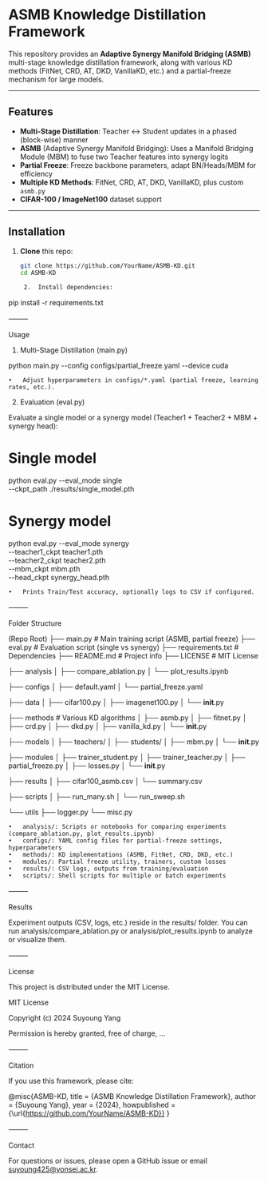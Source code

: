 # ASMB Knowledge Distillation Framework

This repository provides an **Adaptive Synergy Manifold Bridging (ASMB)** multi-stage knowledge distillation framework, along with various KD methods (FitNet, CRD, AT, DKD, VanillaKD, etc.) and a partial-freeze mechanism for large models.

---

## Features

- **Multi-Stage Distillation**: Teacher ↔ Student updates in a phased (block-wise) manner  
- **ASMB** (Adaptive Synergy Manifold Bridging): Uses a Manifold Bridging Module (MBM) to fuse two Teacher features into synergy logits  
- **Partial Freeze**: Freeze backbone parameters, adapt BN/Heads/MBM for efficiency  
- **Multiple KD Methods**: FitNet, CRD, AT, DKD, VanillaKD, plus custom `asmb.py`  
- **CIFAR-100 / ImageNet100** dataset support

---

## Installation

1. **Clone** this repo:
   ```bash
   git clone https://github.com/YourName/ASMB-KD.git
   cd ASMB-KD

	2.	Install dependencies:

pip install -r requirements.txt



⸻

Usage

1) Multi-Stage Distillation (main.py)

python main.py --config configs/partial_freeze.yaml --device cuda

	•	Adjust hyperparameters in configs/*.yaml (partial freeze, learning rates, etc.).

2) Evaluation (eval.py)

Evaluate a single model or a synergy model (Teacher1 + Teacher2 + MBM + synergy head):

# Single model
python eval.py --eval_mode single \
  --ckpt_path ./results/single_model.pth

# Synergy model
python eval.py --eval_mode synergy \
  --teacher1_ckpt teacher1.pth \
  --teacher2_ckpt teacher2.pth \
  --mbm_ckpt mbm.pth \
  --head_ckpt synergy_head.pth

	•	Prints Train/Test accuracy, optionally logs to CSV if configured.

⸻

Folder Structure

(Repo Root)
├── main.py               # Main training script (ASMB, partial freeze)
├── eval.py               # Evaluation script (single vs synergy)
├── requirements.txt      # Dependencies
├── README.md             # Project info
├── LICENSE               # MIT License

├── analysis
│   ├── compare_ablation.py
│   └── plot_results.ipynb

├── configs
│   ├── default.yaml
│   └── partial_freeze.yaml

├── data
│   ├── cifar100.py
│   ├── imagenet100.py
│   └── __init__.py

├── methods              # Various KD algorithms
│   ├── asmb.py
│   ├── fitnet.py
│   ├── crd.py
│   ├── dkd.py
│   ├── vanilla_kd.py
│   └── __init__.py

├── models
│   ├── teachers/
│   ├── students/
│   ├── mbm.py
│   └── __init__.py

├── modules
│   ├── trainer_student.py
│   ├── trainer_teacher.py
│   ├── partial_freeze.py
│   ├── losses.py
│   └── __init__.py

├── results
│   ├── cifar100_asmb.csv
│   └── summary.csv

├── scripts
│   ├── run_many.sh
│   └── run_sweep.sh

└── utils
    ├── logger.py
    └── misc.py

	•	analysis/: Scripts or notebooks for comparing experiments (compare_ablation.py, plot_results.ipynb)
	•	configs/: YAML config files for partial-freeze settings, hyperparameters
	•	methods/: KD implementations (ASMB, FitNet, CRD, DKD, etc.)
	•	modules/: Partial freeze utility, trainers, custom losses
	•	results/: CSV logs, outputs from training/evaluation
	•	scripts/: Shell scripts for multiple or batch experiments

⸻

Results

Experiment outputs (CSV, logs, etc.) reside in the results/ folder.
You can run analysis/compare_ablation.py or analysis/plot_results.ipynb to analyze or visualize them.

⸻

License

This project is distributed under the MIT License.

MIT License

Copyright (c) 2024 Suyoung Yang

Permission is hereby granted, free of charge, ...


⸻

Citation

If you use this framework, please cite:

@misc{ASMB-KD,
  title   = {ASMB Knowledge Distillation Framework},
  author  = {Suyoung Yang},
  year    = {2024},
  howpublished = {\url{https://github.com/YourName/ASMB-KD}}
}


⸻

Contact

For questions or issues, please open a GitHub issue or email suyoung425@yonsei.ac.kr.

